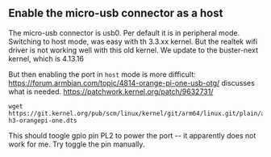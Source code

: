 ## Enable the micro-usb connector as a host 

The micro-usb connector is usb0. Per default it is in peripheral mode.
Switching to host mode, was easy with th 3.3.xx kernel. But the realtek wifi driver is not working well with this old kernel.
We update to the buster-next kernel, which is 4.13.16

But then enabling the port in `host` mode is more difficult:
https://forum.armbian.com/topic/4814-orange-pi-one-usb-otg/
discusses what is needed.  https://patchwork.kernel.org/patch/9632731/

    wget https://git.kernel.org/pub/scm/linux/kernel/git/arm64/linux.git/plain/arch/arm/boot/dts/sun8i-h3-orangepi-one.dts

This should toogle gpio pin PL2 to power the port -- it apparently does not work for me. 
Try toggle the pin manually.

